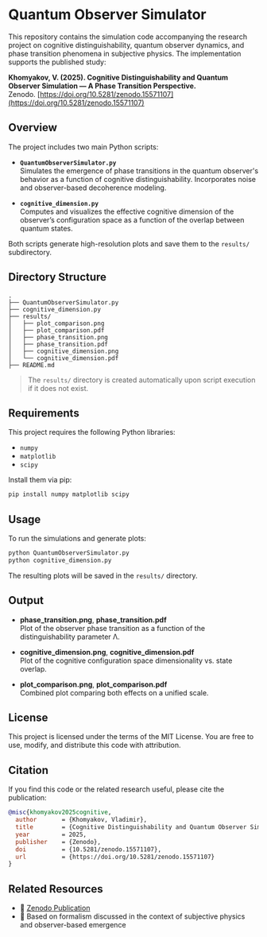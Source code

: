 # Quantum Observer Simulator

This repository contains the simulation code accompanying the research project on cognitive distinguishability, quantum observer dynamics, and phase transition phenomena in subjective physics. The implementation supports the published study:

**Khomyakov, V. (2025). Cognitive Distinguishability and Quantum Observer Simulation — A Phase Transition Perspective.**  
Zenodo. [https://doi.org/10.5281/zenodo.15571107](https://doi.org/10.5281/zenodo.15571107)

## Overview

The project includes two main Python scripts:

- **`QuantumObserverSimulator.py`**  
  Simulates the emergence of phase transitions in the quantum observer's behavior as a function of cognitive distinguishability. Incorporates noise and observer-based decoherence modeling.

- **`cognitive_dimension.py`**  
  Computes and visualizes the effective cognitive dimension of the observer’s configuration space as a function of the overlap between quantum states.

Both scripts generate high-resolution plots and save them to the `results/` subdirectory.

## Directory Structure

```
.
├── QuantumObserverSimulator.py
├── cognitive_dimension.py
├── results/
│   ├── plot_comparison.png
│   ├── plot_comparison.pdf
│   ├── phase_transition.png
│   ├── phase_transition.pdf
│   ├── cognitive_dimension.png
│   └── cognitive_dimension.pdf
├── README.md
```

> The `results/` directory is created automatically upon script execution if it does not exist.

## Requirements

This project requires the following Python libraries:

- `numpy`
- `matplotlib`
- `scipy`

Install them via pip:

```bash
pip install numpy matplotlib scipy
```

## Usage

To run the simulations and generate plots:

```bash
python QuantumObserverSimulator.py
python cognitive_dimension.py
```

The resulting plots will be saved in the `results/` directory.

## Output

- **phase_transition.png**, **phase_transition.pdf**  
  Plot of the observer phase transition as a function of the distinguishability parameter Λ.

- **cognitive_dimension.png**, **cognitive_dimension.pdf**  
  Plot of the cognitive configuration space dimensionality vs. state overlap.

- **plot_comparison.png**, **plot_comparison.pdf**  
  Combined plot comparing both effects on a unified scale.

## License

This project is licensed under the terms of the MIT License. You are free to use, modify, and distribute this code with attribution.

## Citation

If you find this code or the related research useful, please cite the publication:

```bibtex
@misc{khomyakov2025cognitive,
  author       = {Khomyakov, Vladimir},
  title        = {Cognitive Distinguishability and Quantum Observer Simulation — A Phase Transition Perspective},
  year         = 2025,
  publisher    = {Zenodo},
  doi          = {10.5281/zenodo.15571107},
  url          = {https://doi.org/10.5281/zenodo.15571107}
}
```

## Related Resources

- 📘 [Zenodo Publication](https://doi.org/10.5281/zenodo.15571107)
- 🧠 Based on formalism discussed in the context of subjective physics and observer-based emergence
